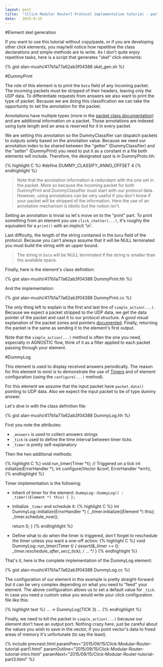 ```yaml
---
layout: post
title:  "[Click Modular Router] Protocol implementation tutorial - part 2 DummyPrint and DummyLog"
date:   2015-9-15
---
```


#Element skel generation

If you want to use this tutorial without copy/paste, or if you are developing other click elements, you may/will notice how repetitive the class declarations and simple methods are to write.
As I don't quite enjoy repetitive tasks, here is a script that generates "skel" click elements:

{% gist alan-mushi/417b1a77a62ab3f04388 skel_gen.sh %}

#DummyPrint

The role of this element is to print the `Data` field of any incoming packet.
The incoming packets must be stripped of their headers, leaving only the UDP data.
To differentiate requests from answers we also want to print the type of packet.
Because we are doing this classification we can take the opportunity to set the annotation for the packet.

Annotations have multiple types (more in the [packet class documentation](http://read.cs.ucla.edu/click/doxygen/class_packet.html)) and are additional information on a packet.
Those annotations are indexed using byte length and an area is reserved for it in every packet.

We are setting this annotation so the DummyClassifier can dispatch packets to outputs solely based on the annotation value.
Because we need our annotation index to be shared between the "getter" (DummyClassifier) and the "setter" (DummyPrint) you need to put it as a constant in a file both elements will include.
Therefore, the designated spot is in DummyProto.hh:

{% highlight C %}
#define DUMMY_CLASSIFY_ANNO_OFFSET 4
{% endhighlight %}

> Note that the annotation information is redundant with the one set in the packet.
> More so because the incoming packet for both DummyPrint and DummyClassifier must start with our protocol data.
> However, using annotations can be very useful if you don't know if your packet will be stripped of the information.
> Here the use of an annotation mechanism is idiotic but the notion isn't.

Setting an annotation is trivial so let's move on to the "print" part.
To print something from an element you use `click_chatter(...)`, it's roughly the equivalent for a `print()` with an implicit '\n'.

Last difficulty, the length of the string contained in the `Data` field of the protocol.
Because you can't always assume that it will be NULL terminated you must build the string with an upper bound.

> The string in `Data` will be NULL terminated if the string is smaller than the available space.

Finally, here is the element's class definition:

{% gist alan-mushi/417b1a77a62ab3f04388 DummyPrint.hh %}

And the implementation:

{% gist alan-mushi/417b1a77a62ab3f04388 DummyPrint.cc %}

The only thing left to explain is the first and last line of `simple_action(...)`.
Because we expect a packet stripped to the UDP data, we get the data pointer of the packet and cast it to our protocol structure.
A good visual explanation of the packet zones and pointers [documented](http://read.cs.ucla.edu/click/doxygen/class_packet.html).
Finally, returning the packet is the same as sending it to the element's first output.

Note that the `simple_action(...)` method is often the one you need, especially in AGNOSTIC flow, think of it as a filter applied to each packet passing through your element.

#DummyLog

This element is used to display received answers periodically.
The reason for this element to exist is to demonstrate the use of [Timers](http://read.cs.ucla.edu/click/doxygen/class_timer.html) and of element configuration (using the `configure(...)` method).

For this element we assume that the input packet have `packet.data()` pointing to UDP data.
Also we expect the input packet to be of type dummy answer.

Let's dive in with the class definition file:

{% gist alan-mushi/417b1a77a62ab3f04388 DummyLog.hh %}

First you note the attributes:

* `_answers` is used to collect answers strings
* `_tick` is used to define the time interval between timer ticks
* `_timer` is pretty self-explanatory

Then the two additional methods:

{% highlight C %}
void run_timer(Timer *t); // Triggered on a tick
int initialize(ErrorHandler *);
int configure(Vector<String> &conf, ErrorHandler *errh);
{% endhighlight %}

Timer implementation is the following:

* Inherit of timer for the element: `DummyLog::DummyLog() : _timer((Element *) this) { };`
* Initialize `_timer` and schedule it:
{% highlight C %}
int DummyLog::initialize(ErrorHandler *) {
	_timer.initialize((Element *) this);
	_timer.schedule_now();

	return 0;
}
{% endhighlight %}
* Define what to do when the timer is triggered, don't forget to reschedule the timer unless you want a one-off action:
{% highlight C %}
void DummyLog::run_timer(Timer *t) {
	assert(&_timer == t);
	_timer.reschedule_after_sec(_tick);
	/* ... */
}
{% endhighlight %}

That's it, here is the complete implementation of the DummyLog element:

{% gist alan-mushi/417b1a77a62ab3f04388 DummyLog.cc %}

The configuration of our element in this example is pretty straight-forward but it can be very complex depending on what you need to "feed" your element.
The above configuration allows us to set a default value for `_tick`.
In case you need a custom value you would write your click configuration file like this:

{% highlight text %}
...
-> DummyLog(TICK 3)
...
{% endhighlight %}

Finally, we need to kill the packet in `simple_action(...)` because our element don't have an output port.
Nothing crazy here, just be careful about the values you wish to save in the vector, if you point vector's data to freed areas of memory it's unfortunate (to say the least).

{% include prevnext.html paramPrev="2015/09/15/Click-Modular-Router-tutorial-part1.html" paramOutline="2015/09/15/Click-Modular-Router-tutorial-intro.html" paramNext="2015/09/15/Click-Modular-Router-tutorial-part3.html" %}
